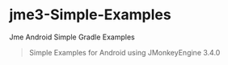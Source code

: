 # jme3-Simple-Examples
Jme Android Simple Gradle Examples

> Simple Examples for Android using JMonkeyEngine 3.4.0

